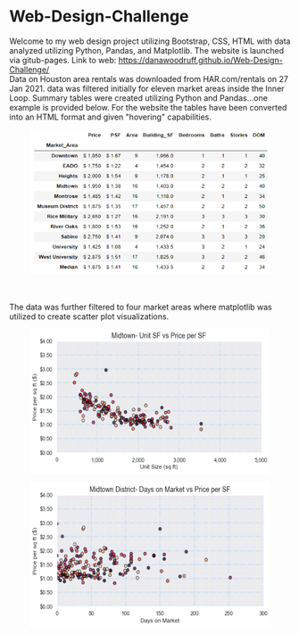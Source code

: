 # Web-Design-Challenge
Welcome to my web design project utilizing Bootstrap, CSS, HTML with data analyzed utilizing Python, Pandas, and Matplotlib. The website is launched via gitub-pages.
Link to web: https://danawoodruff.github.io/Web-Design-Challenge/
<br>
Data on Houston area rentals was downloaded from HAR.com/rentals on 27 Jan 2021. data was filtered initially for eleven market areas inside the Inner Loop.  Summary tables were created utilizing Python and Pandas...one example is provided below.  For the website the tables have been converted into an HTML format and given "hovering" capabilities. 
<p align="center"><img width="432" height="259" src="Images/Inner%20Loop%20median%20values.PNG"></p>
<br>
<br>
The data was further filtered to four market areas where matplotlib was utilized to create scatter plot visualizations.
<p align="center"><img width="432" height="259" src="Images/Midtown%20Unit%20SF%20vs%20Price%20per%20SF.png"></p>
<p align="center"><img width="432" height="259" src="Images/Midtown%20District%20DOM%20vs%20Price%20per%20SF.png"></p>
